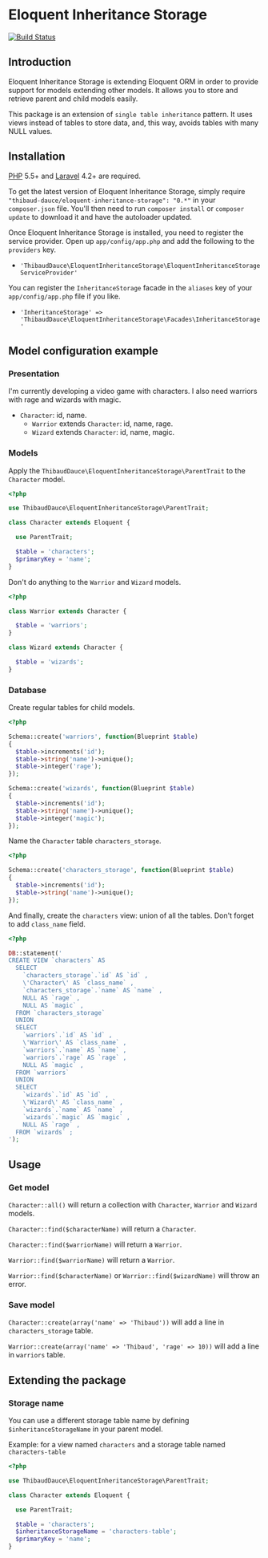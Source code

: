 Eloquent Inheritance Storage
===============
[![Build Status](https://travis-ci.org/ThibaudDauce/EloquentInheritanceStorage.svg)](https://travis-ci.org/ThibaudDauce/EloquentInheritanceStorage)

## Introduction

Eloquent Inheritance Storage is extending Eloquent ORM in order to provide support for models extending other models. It allows you to store and retrieve parent and child models easily.

This package is an extension of `single table inheritance` pattern. It uses views instead of tables to store data, and, this way, avoids tables with many NULL values.

## Installation
[PHP](https://php.net) 5.5+ and [Laravel](http://laravel.com) 4.2+ are required.

To get the latest version of Eloquent Inheritance Storage, simply require `"thibaud-dauce/eloquent-inheritance-storage": "0.*"` in your `composer.json` file. You'll then need to run `composer install` or `composer update` to download it and have the autoloader updated.

Once Eloquent Inheritance Storage is installed, you need to register the service provider. Open up `app/config/app.php` and add the following to the `providers` key.

* `'ThibaudDauce\EloquentInheritanceStorage\EloquentInheritanceStorageServiceProvider'`

You can register the `InheritanceStorage` facade in the `aliases` key of your `app/config/app.php` file if you like.

* `'InheritanceStorage' => 'ThibaudDauce\EloquentInheritanceStorage\Facades\InheritanceStorage'`

## Model configuration example

### Presentation

I'm currently developing a video game with characters. I also need warriors with rage and wizards with magic.

* `Character`: id, name.
  * `Warrior` extends `Character`: id, name, rage.
  * `Wizard` extends `Character`: id, name, magic.

### Models

Apply the `ThibaudDauce\EloquentInheritanceStorage\ParentTrait` to the `Character` model.

```php
<?php

use ThibaudDauce\EloquentInheritanceStorage\ParentTrait;

class Character extends Eloquent {

  use ParentTrait;

  $table = 'characters';
  $primaryKey = 'name';
}
```

Don't do anything to the `Warrior` and `Wizard` models.

```php
<?php

class Warrior extends Character {

  $table = 'warriors';
}

class Wizard extends Character {

  $table = 'wizards';
}
```

### Database

Create regular tables for child models.
```php
<?php

Schema::create('warriors', function(Blueprint $table)
{
  $table->increments('id');
  $table->string('name')->unique();
  $table->integer('rage');
});

Schema::create('wizards', function(Blueprint $table)
{
  $table->increments('id');
  $table->string('name')->unique();
  $table->integer('magic');
});
```

Name the `Character` table `characters_storage`.
```php
<?php

Schema::create('characters_storage', function(Blueprint $table)
{
  $table->increments('id');
  $table->string('name')->unique();
});
```

And finally, create the `characters` view: union of all the tables. Don't forget to add `class_name` field.
```php
<?php

DB::statement('
CREATE VIEW `characters` AS
  SELECT
    `characters_storage`.`id` AS `id` ,
    \'Character\' AS `class_name` ,
    `characters_storage`.`name` AS `name` ,
    NULL AS `rage` ,
    NULL AS `magic` ,
  FROM `characters_storage`
  UNION
  SELECT
    `warriors`.`id` AS `id` ,
    \'Warrior\' AS `class_name` ,
    `warriors`.`name` AS `name` ,
    `warriors`.`rage` AS `rage` ,
    NULL AS `magic` ,
  FROM `warriors`
  UNION
  SELECT
    `wizards`.`id` AS `id` ,
    \'Wizard\' AS `class_name` ,
    `wizards`.`name` AS `name` ,
    `wizards`.`magic` AS `magic` ,
    NULL AS `rage` ,
  FROM `wizards` ;
');
```

## Usage

### Get model

`Character::all()` will return a collection with `Character`, `Warrior` and `Wizard` models.

`Character::find($characterName)` will return a `Character`.

`Character::find($warriorName)` will return a `Warrior`.

`Warrior::find($warriorName)` will return a `Warrior`.

`Warrior::find($characterName)` or `Warrior::find($wizardName)` will throw an error.

### Save model

`Character::create(array('name' => 'Thibaud'))` will add a line in `characters_storage` table.

`Warrior::create(array('name' => 'Thibaud', 'rage' => 10))` will add a line in `warriors` table.

## Extending the package

### Storage name

You can use a different storage table name by defining `$inheritanceStorageName` in your parent model.

Example: for a view named `characters` and a storage table named `characters-table`
```php
<?php

use ThibaudDauce\EloquentInheritanceStorage\ParentTrait;

class Character extends Eloquent {

  use ParentTrait;

  $table = 'characters';
  $inheritanceStorageName = 'characters-table';
  $primaryKey = 'name';
}
```
